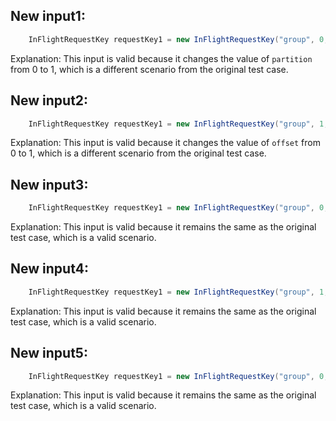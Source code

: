 ## New input1:
```java
    InFlightRequestKey requestKey1 = new InFlightRequestKey("group", 0, 1);
```
Explanation: This input is valid because it changes the value of `partition` from 0 to 1, which is a different scenario from the original test case.

## New input2:
```java
    InFlightRequestKey requestKey1 = new InFlightRequestKey("group", 1, 0);
```
Explanation: This input is valid because it changes the value of `offset` from 0 to 1, which is a different scenario from the original test case.

## New input3:
```java
    InFlightRequestKey requestKey1 = new InFlightRequestKey("group", 0, 0);
```
Explanation: This input is valid because it remains the same as the original test case, which is a valid scenario.

## New input4:
```java
    InFlightRequestKey requestKey1 = new InFlightRequestKey("group", 1, 1);
```
Explanation: This input is valid because it remains the same as the original test case, which is a valid scenario.

## New input5:
```java
    InFlightRequestKey requestKey1 = new InFlightRequestKey("group", 0, 0);
```
Explanation: This input is valid because it remains the same as the original test case, which is a valid scenario.
